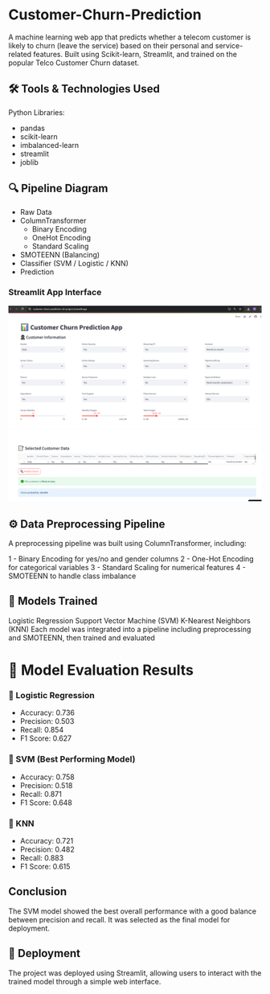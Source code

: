 # Customer-Churn-Prediction
A machine learning web app that predicts whether a telecom customer is likely to churn (leave the service) based on their personal and service-related features. Built using Scikit-learn, Streamlit, and trained on the popular Telco Customer Churn dataset.

## 🛠️ Tools & Technologies Used
Python
Libraries:
  - pandas
  - scikit-learn
  - imbalanced-learn
  - streamlit
  - joblib
  
## 🔍 Pipeline Diagram
- Raw Data
- ColumnTransformer
   - Binary Encoding 
   - OneHot Encoding 
   - Standard Scaling 
- SMOTEENN (Balancing)
- Classifier (SVM / Logistic / KNN)
- Prediction


### Streamlit App Interface
![Chart showing accuracy comparison](img1.png)
![Chart showing accuracy comparison](img2.png)

## ⚙️ Data Preprocessing Pipeline
A preprocessing pipeline was built using ColumnTransformer, including:

1 - Binary Encoding for yes/no and gender columns
2 - One-Hot Encoding for categorical variables
3 - Standard Scaling for numerical features
4 - SMOTEENN to handle class imbalance

## 🤖 Models Trained
Logistic Regression
Support Vector Machine (SVM)
K-Nearest Neighbors (KNN)
Each model was integrated into a pipeline including preprocessing and SMOTEENN, then trained and evaluated

# 🧪 Model Evaluation Results
### 🔹 Logistic Regression
  - Accuracy: 0.736
  - Precision: 0.503
  - Recall: 0.854
  - F1 Score: 0.627

### 🔹 SVM (Best Performing Model)
  - Accuracy: 0.758
  - Precision: 0.518
  - Recall: 0.871
  - F1 Score: 0.648

### 🔹 KNN
  - Accuracy: 0.721
  - Precision: 0.482
  - Recall: 0.883
  - F1 Score: 0.615

## Conclusion
The SVM model showed the best overall performance with a good balance between precision and recall. It was selected as the final model for deployment.

## 🚀 Deployment
The project was deployed using Streamlit, allowing users to interact with the trained model through a simple web interface.



